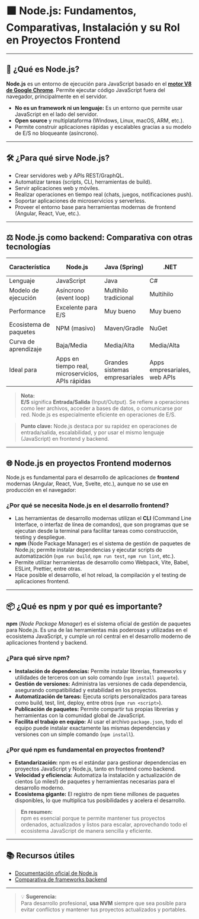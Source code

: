 # 🟩 Node.js: Fundamentos, Comparativas, Instalación y su Rol en Proyectos Frontend

---

## 🚀 ¿Qué es Node.js?

**Node.js** es un entorno de ejecución para JavaScript basado en el [**motor V8 de Google Chrome**](./motor-v8.md). Permite ejecutar código JavaScript fuera del navegador, principalmente en el servidor.

- **No es un framework ni un lenguaje:** Es un entorno que permite usar JavaScript en el lado del servidor.
- **Open source** y multiplataforma (Windows, Linux, macOS, ARM, etc.).
- Permite construir aplicaciones rápidas y escalables gracias a su modelo de E/S no bloqueante (asíncrono).

---

## 🛠️ ¿Para qué sirve Node.js?

- Crear servidores web y APIs REST/GraphQL.
- Automatizar tareas (scripts, CLI, herramientas de build).
- Servir aplicaciones web y móviles.
- Realizar operaciones en tiempo real (chats, juegos, notificaciones push).
- Soportar aplicaciones de microservicios y serverless.
- Proveer el entorno base para herramientas modernas de frontend (Angular, React, Vue, etc.).

---

## ⚖️ Node.js como backend: Comparativa con otras tecnologías

| Característica           | Node.js           | Java (Spring)       | .NET              | Python (Django/Flask) |
|-------------------------|-------------------|---------------------|-------------------|-----------------------|
| Lenguaje                | JavaScript        | Java                | C#                | Python                |
| Modelo de ejecución     | Asíncrono (event loop) | Multihilo tradicional | Multihilo         | Multihilo             |
| Performance             | Excelente para E/S | Muy bueno           | Muy bueno         | Bueno                 |
| Ecosistema de paquetes  | NPM (masivo)      | Maven/Gradle        | NuGet             | PyPI                  |
| Curva de aprendizaje    | Baja/Media        | Media/Alta          | Media/Alta        | Baja/Media            |
| Ideal para              | Apps en tiempo real, microservicios, APIs rápidas | Grandes sistemas empresariales | Apps empresariales, web APIs | Prototipos, scripts, ciencia de datos |

> **Nota:**  
> **E/S** significa **Entrada/Salida** (Input/Output). Se refiere a operaciones como leer archivos, acceder a bases de datos, o comunicarse por red. Node.js es especialmente eficiente en operaciones de E/S.

> **Punto clave:** Node.js destaca por su rapidez en operaciones de entrada/salida, escalabilidad, y por usar el mismo lenguaje (JavaScript) en frontend y backend.

---

## 🌐 Node.js en proyectos Frontend modernos

Node.js es fundamental para el desarrollo de aplicaciones de **frontend** modernas (Angular, React, Vue, Svelte, etc.), aunque no se use en producción en el navegador:

### ¿Por qué se necesita Node.js en el desarrollo frontend?

- Las herramientas de desarrollo modernas utilizan el **CLI** (Command Line Interface, o interfaz de línea de comandos), que son programas que se ejecutan desde la terminal para facilitar tareas como construcción, testing y despliegue.
- **npm** (Node Package Manager) es el sistema de gestión de paquetes de Node.js; permite instalar dependencias y ejecutar scripts de automatización (`npm run build`, `npm run test`, `npm run lint`, etc.).
- Permite utilizar herramientas de desarrollo como Webpack, Vite, Babel, ESLint, Prettier, entre otras.
- Hace posible el desarrollo, el hot reload, la compilación y el testing de aplicaciones frontend.

---

## 📦 ¿Qué es npm y por qué es importante?

**npm** (*Node Package Manager*) es el sistema oficial de gestión de paquetes para Node.js. Es una de las herramientas más poderosas y utilizadas en el ecosistema JavaScript, y cumple un rol central en el desarrollo moderno de aplicaciones frontend y backend.

### ¿Para qué sirve npm?

- **Instalación de dependencias:** Permite instalar librerías, frameworks y utilidades de terceros con un solo comando (`npm install paquete`).
- **Gestión de versiones:** Administra las versiones de cada dependencia, asegurando compatibilidad y estabilidad en los proyectos.
- **Automatización de tareas:** Ejecuta scripts personalizados para tareas como build, test, lint, deploy, entre otros (`npm run <script>`).
- **Publicación de paquetes:** Permite compartir tus propias librerías y herramientas con la comunidad global de JavaScript.
- **Facilita el trabajo en equipo:** Al usar el archivo `package.json`, todo el equipo puede instalar exactamente las mismas dependencias y versiones con un simple comando (`npm install`).

### ¿Por qué npm es fundamental en proyectos frontend?

- **Estandarización:** npm es el estándar para gestionar dependencias en proyectos JavaScript y Node.js, tanto en frontend como backend.
- **Velocidad y eficiencia:** Automatiza la instalación y actualización de cientos (¡o miles!) de paquetes y herramientas necesarias para el desarrollo moderno.
- **Ecosistema gigante:** El registro de npm tiene millones de paquetes disponibles, lo que multiplica tus posibilidades y acelera el desarrollo.

> **En resumen:**  
> npm es esencial porque te permite mantener tus proyectos ordenados, actualizados y listos para escalar, aprovechando todo el ecosistema JavaScript de manera sencilla y eficiente.

---

## 📚 Recursos útiles

- [Documentación oficial de Node.js](https://nodejs.org/)
- [Comparativa de frameworks backend](https://www.geeksforgeeks.org/top-10-backend-frameworks-for-web-development-in-2024/)

---

> 💡 **Sugerencia:**  
> Para desarrollo profesional, **usa NVM** siempre que sea posible para evitar conflictos y mantener tus proyectos actualizados y portables.
